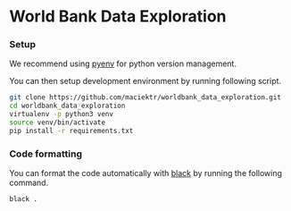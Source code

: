 # World Bank Data Exploration
### Setup
We recommend using [pyenv](https://github.com/pyenv/pyenv) for python version management.

You can then setup development environment by running following script. 
```bash
git clone https://github.com/maciektr/worldbank_data_exploration.git
cd worldbank_data_exploration
virtualenv -p python3 venv
source venv/bin/activate
pip install -r requirements.txt
```

### Code formatting 
You can format the code automatically with [black](https://github.com/psf/black) by running the following command.
```bash
black .
```
